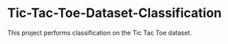 # Tic-Tac-Toe-Dataset-Classification
This project performs classification on the Tic Tac Toe dataset.
